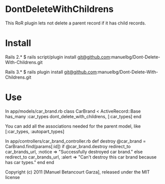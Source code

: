 DontDeleteWithChildrens
=======================

This RoR plugin lets not delete a parent record if it has child records.


Install
=======

Rails 2.*
	$ rails script/plugin install git@github.com:manuelbg/Dont-Delete-With-Childrens.git

Rails 3.*
	$ rails plugin install git@github.com:manuelbg/Dont-Delete-With-Childrens.git


Use
=======
In app/models/car_brand.rb
	class CarBrand < ActiveRecord::Base
		has&#95;many :car&#95;types
		dont&#95;delete&#95;with&#95;childrens, [:car&#95;types]
	end

You can add all the associations needed for the parent model, like [:car&#95;types, :autopart&#95;types]

In app/controllers/car&#95;brand_controller.rb
	def destroy
    @car&#95;brand = CarBrand.find(params[:id])
    if @car&#95;brand.destroy
    	redirect&#95;to car&#95;brands&#95;url, :notice => "Successfully destroyed car brand."
    else
    	redirect&#95;to car&#95;brands&#95;url, :alert => "Can't destroy this car brand because has car types."
    end
  end

Copyright (c) 2011 [Manuel Betancourt Garza], released under the MIT license
